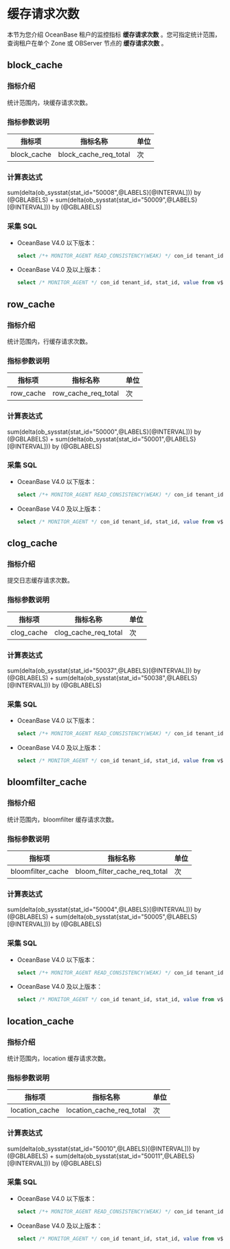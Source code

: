 # 缓存请求次数

本节为您介绍 OceanBase 租户的监控指标 **缓存请求次数** 。您可指定统计范围，查询租户在单个 Zone 或 OBServer 节点的 **缓存请求次数** 。

## block_cache

### 指标介绍

统计范围内，块缓存请求次数。

### 指标参数说明

|   **指标项**   |         指标名称          | **单位** |
|-------------|-----------------------|--------|
| block_cache | block_cache_req_total | 次      |

### 计算表达式

sum(delta(ob_sysstat{stat_id="50008",@LABELS}[@INTERVAL])) by (@GBLABELS) + sum(delta(ob_sysstat{stat_id="50009",@LABELS}[@INTERVAL])) by (@GBLABELS)

### 采集 SQL

* OceanBase V4.0 以下版本：

  ```sql
  select /*+ MONITOR_AGENT READ_CONSISTENCY(WEAK) */ con_id tenant_id, stat_id, value from v$sysstat where stat_id IN (50008, 50009) and (con_id > 1000 or con_id = 1) and class < 1000
  ```

* OceanBase V4.0 及以上版本：

  ```sql
  select /* MONITOR_AGENT */ con_id tenant_id, stat_id, value from v$sysstat, DBA_OB_TENANTS where stat_id IN (50008, 50009) and (con_id > 1000 or con_id = 1) and class < 1000
  ```

## row_cache

### 指标介绍

统计范围内，行缓存请求次数。

### 指标参数说明

|  **指标项**  |        指标名称         | **单位** |
|-----------|---------------------|--------|
| row_cache | row_cache_req_total | 次      |

### 计算表达式

sum(delta(ob_sysstat{stat_id="50000",@LABELS}[@INTERVAL])) by (@GBLABELS) + sum(delta(ob_sysstat{stat_id="50001",@LABELS}[@INTERVAL])) by (@GBLABELS)

### 采集 SQL

* OceanBase V4.0 以下版本：

  ```sql
  select /*+ MONITOR_AGENT READ_CONSISTENCY(WEAK) */ con_id tenant_id, stat_id, value from v$sysstat where stat_id IN (50000, 50001) and (con_id > 1000 or con_id = 1) and class < 1000
  ```

* OceanBase V4.0 及以上版本：

  ```sql
  select /* MONITOR_AGENT */ con_id tenant_id, stat_id, value from v$sysstat, DBA_OB_TENANTS where stat_id IN (50000, 50001) and (con_id > 1000 or con_id = 1) and class < 1000
  ```

## clog_cache

### 指标介绍

提交日志缓存请求次数。

### 指标参数说明

|  **指标项**   |         指标名称         | **单位** |
|------------|----------------------|--------|
| clog_cache | clog_cache_req_total | 次      |

### 计算表达式

sum(delta(ob_sysstat{stat_id="50037",@LABELS}[@INTERVAL])) by (@GBLABELS) + sum(delta(ob_sysstat{stat_id="50038",@LABELS}[@INTERVAL])) by (@GBLABELS)

### 采集 SQL

* OceanBase V4.0 以下版本：

  ```sql
  select /*+ MONITOR_AGENT READ_CONSISTENCY(WEAK) */ con_id tenant_id, stat_id, value from v$sysstat where stat_id IN (50037, 50038) and (con_id > 1000 or con_id = 1) and class < 1000
  ```

* OceanBase V4.0 及以上版本：

  ```sql
  select /* MONITOR_AGENT */ con_id tenant_id, stat_id, value from v$sysstat, DBA_OB_TENANTS where stat_id IN (50037, 50038) and (con_id > 1000 or con_id = 1) and class < 1000
  ```

## bloomfilter_cache

### 指标介绍

统计范围内，bloomfilter 缓存请求次数。

### 指标参数说明

|      **指标项**      |             指标名称             | **单位** |
|-------------------|------------------------------|--------|
| bloomfilter_cache | bloom_filter_cache_req_total | 次      |

### 计算表达式

sum(delta(ob_sysstat{stat_id="50004",@LABELS}[@INTERVAL])) by (@GBLABELS) + sum(delta(ob_sysstat{stat_id="50005",@LABELS}[@INTERVAL])) by (@GBLABELS)

### 采集 SQL

* OceanBase V4.0 以下版本：

  ```sql
  select /*+ MONITOR_AGENT READ_CONSISTENCY(WEAK) */ con_id tenant_id, stat_id, value from v$sysstat where stat_id IN (50004, 50005) and (con_id > 1000 or con_id = 1) and class < 1000
  ```

* OceanBase V4.0 及以上版本：

  ```sql
  select /* MONITOR_AGENT */ con_id tenant_id, stat_id, value from v$sysstat, DBA_OB_TENANTS where stat_id IN (50004, 50005) and (con_id > 1000 or con_id = 1) and class < 1000
  ```

## location_cache

### 指标介绍

统计范围内，location 缓存请求次数。

### 指标参数说明

|    **指标项**     |           指标名称           | **单位** |
|----------------|--------------------------|--------|
| location_cache | location_cache_req_total | 次      |

### 计算表达式

sum(delta(ob_sysstat{stat_id="50010",@LABELS}[@INTERVAL])) by (@GBLABELS) + sum(delta(ob_sysstat{stat_id="50011",@LABELS}[@INTERVAL])) by (@GBLABELS)

### 采集 SQL

* OceanBase V4.0 以下版本：

  ```sql
  select /*+ MONITOR_AGENT READ_CONSISTENCY(WEAK) */ con_id tenant_id, stat_id, value from v$sysstat where stat_id IN (50010, 50011) and (con_id > 1000 or con_id = 1) and class < 1000
  ```

* OceanBase V4.0 及以上版本：

  ```sql
  select /* MONITOR_AGENT */ con_id tenant_id, stat_id, value from v$sysstat, DBA_OB_TENANTS where stat_id IN (50010, 50011) and (con_id > 1000 or con_id = 1) and class < 1000
  ```
